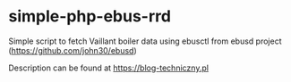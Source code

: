 # simple-php-ebus-rrd

Simple script to fetch Vaillant boiler data using ebusctl from ebusd project (https://github.com/john30/ebusd)

Description can be found at https://blog-techniczny.pl

